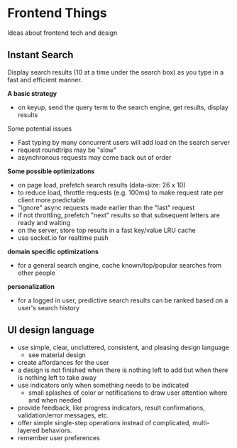 # Frontend Things

Ideas about frontend tech and design

## Instant Search

Display search results (10 at a time under the search box) as you type in a fast and efficient manner.

**A basic strategy**
* on keyup, send the query term to the search engine, get results, display results

Some potential issues
* Fast typing by many concurrent users will add load on the search server
* request roundtrips may be "slow"
* asynchronous requests may come back out of order

**Some possible optimizations**
* on page load, prefetch search results (data-size: 26 x 10)
* to reduce load, throttle requests (e.g. 100ms) to make request rate per client more predictable
* "ignore" async requests made earlier than the "last" request
* if not throttling, prefetch "next" results so that subsequent letters are ready and waiting
* on the server, store top results in a fast key/value LRU cache
* use socket.io for realtime push

**domain specific optimizations**
* for a general search engine, cache known/top/popular searches from other people

**personalization**
* for a logged in user, predictive search results can be ranked based on a user's search history

## UI design language

* use simple, clear, uncluttered, consistent, and pleasing design language
   * see material design
* create affordances for the user
* a design is not finished when there is nothing left to add but when there is nothing left to take away
* use indicators only when something needs to be indicated
   * small splashes of color or notifications to draw user attention where and when needed
* provide feedback, like progress indicators, result confirmations, validation/error messages, etc.
* offer simple single-step operations instead of complicated, multi-layered behaviors.
* remember user preferences

